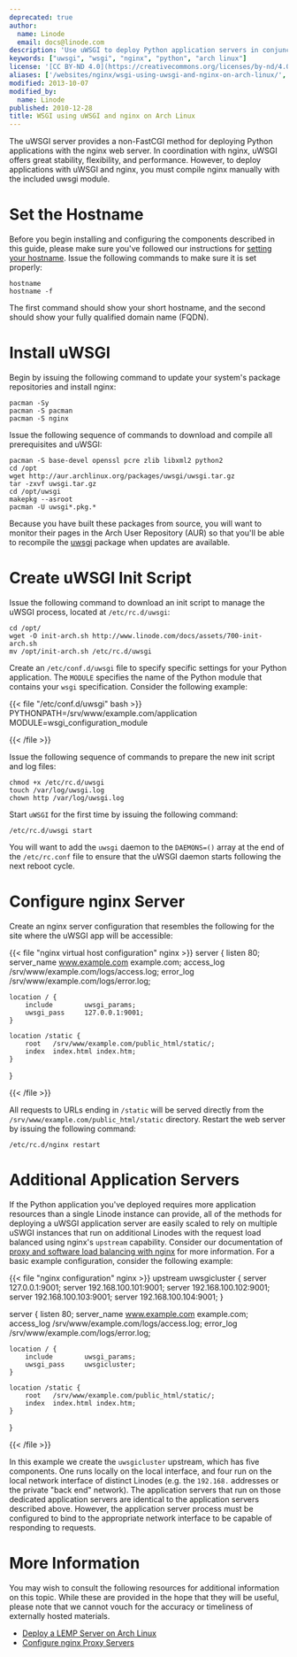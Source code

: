 ```yaml
---
deprecated: true
author:
  name: Linode
  email: docs@linode.com
description: 'Use uWSGI to deploy Python application servers in conjunction with nginx.'
keywords: ["uwsgi", "wsgi", "nginx", "python", "arch linux"]
license: '[CC BY-ND 4.0](https://creativecommons.org/licenses/by-nd/4.0)'
aliases: ['/websites/nginx/wsgi-using-uwsgi-and-nginx-on-arch-linux/','/web-servers/nginx/python-uwsgi/arch-linux/']
modified: 2013-10-07
modified_by:
  name: Linode
published: 2010-12-28
title: WSGI using uWSGI and nginx on Arch Linux
---
```




The uWSGI server provides a non-FastCGI method for deploying Python applications with the nginx web server. In coordination with nginx, uWSGI offers great stability, flexibility, and performance. However, to deploy applications with uWSGI and nginx, you must compile nginx manually with the included uwsgi module.

# Set the Hostname

Before you begin installing and configuring the components described in this guide, please make sure you've followed our instructions for [setting your hostname](/docs/getting-started#setting-the-hostname). Issue the following commands to make sure it is set properly:

    hostname
    hostname -f

The first command should show your short hostname, and the second should show your fully qualified domain name (FQDN).

# Install uWSGI

Begin by issuing the following command to update your system's package repositories and install nginx:

    pacman -Sy
    pacman -S pacman
    pacman -S nginx

Issue the following sequence of commands to download and compile all prerequisites and uWSGI:

    pacman -S base-devel openssl pcre zlib libxml2 python2
    cd /opt
    wget http://aur.archlinux.org/packages/uwsgi/uwsgi.tar.gz
    tar -zxvf uwsgi.tar.gz
    cd /opt/uwsgi
    makepkg --asroot
    pacman -U uwsgi*.pkg.*

Because you have built these packages from source, you will want to monitor their pages in the Arch User Repository (AUR) so that you'll be able to recompile the [uwsgi](http://aur.archlinux.org/packages.php?ID=41075) package when updates are available.

# Create uWSGI Init Script

Issue the following command to download an init script to manage the uWSGI process, located at `/etc/rc.d/uwsgi`:

    cd /opt/
    wget -O init-arch.sh http://www.linode.com/docs/assets/700-init-arch.sh
    mv /opt/init-arch.sh /etc/rc.d/uwsgi

Create an `/etc/conf.d/uwsgi` file to specify specific settings for your Python application. The `MODULE` specifies the name of the Python module that contains your `wsgi` specification. Consider the following example:

{{< file "/etc/conf.d/uwsgi" bash >}}
PYTHONPATH=/srv/www/example.com/application
MODULE=wsgi_configuration_module

{{< /file >}}


Issue the following sequence of commands to prepare the new init script and log files:

    chmod +x /etc/rc.d/uwsgi
    touch /var/log/uwsgi.log
    chown http /var/log/uwsgi.log

Start `uWSGI` for the first time by issuing the following command:

    /etc/rc.d/uwsgi start

You will want to add the `uwsgi` daemon to the `DAEMONS=()` array at the end of the `/etc/rc.conf` file to ensure that the uWSGI daemon starts following the next reboot cycle.

# Configure nginx Server

Create an nginx server configuration that resembles the following for the site where the uWSGI app will be accessible:

{{< file "nginx virtual host configuration" nginx >}}
server {
    listen   80;
    server_name www.example.com example.com;
    access_log /srv/www/example.com/logs/access.log;
    error_log /srv/www/example.com/logs/error.log;

    location / {
        include        uwsgi_params;
        uwsgi_pass     127.0.0.1:9001;
    }

    location /static {
        root   /srv/www/example.com/public_html/static/;
        index  index.html index.htm;
    }
}

{{< /file >}}


All requests to URLs ending in `/static` will be served directly from the `/srv/www/example.com/public_html/static` directory. Restart the web server by issuing the following command:

    /etc/rc.d/nginx restart

# Additional Application Servers

If the Python application you've deployed requires more application resources than a single Linode instance can provide, all of the methods for deploying a uWSGI application server are easily scaled to rely on multiple uSWGI instances that run on additional Linodes with the request load balanced using nginx's `upstream` capability. Consider our documentation of [proxy and software load balancing with nginx](/docs/uptime/loadbalancing/how-to-use-nginx-as-a-front-end-proxy-server-and-software-load-balancer) for more information. For a basic example configuration, consider the following example:

{{< file "nginx configuration" nginx >}}
upstream uwsgicluster {
     server 127.0.0.1:9001;
     server 192.168.100.101:9001;
     server 192.168.100.102:9001;
     server 192.168.100.103:9001;
     server 192.168.100.104:9001;
}

server {
    listen   80;
    server_name www.example.com example.com;
    access_log /srv/www/example.com/logs/access.log;
    error_log /srv/www/example.com/logs/error.log;

    location / {
        include        uwsgi_params;
        uwsgi_pass     uwsgicluster;
    }

    location /static {
        root   /srv/www/example.com/public_html/static/;
        index  index.html index.htm;
    }
}

{{< /file >}}


In this example we create the `uwsgicluster` upstream, which has five components. One runs locally on the local interface, and four run on the local network interface of distinct Linodes (e.g. the `192.168.` addresses or the private "back end" network). The application servers that run on those dedicated application servers are identical to the application servers described above. However, the application server process must be configured to bind to the appropriate network interface to be capable of responding to requests.

# More Information

You may wish to consult the following resources for additional information on this topic. While these are provided in the hope that they will be useful, please note that we cannot vouch for the accuracy or timeliness of externally hosted materials.

- [Deploy a LEMP Server on Arch Linux](/docs/lemp-guides/arch-linux/)
- [Configure nginx Proxy Servers](/docs/uptime/loadbalancing/how-to-use-nginx-as-a-front-end-proxy-server-and-software-load-balancer)
